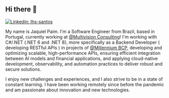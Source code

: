 ## Hi there 👋

[![Linkedin: lhs-santos](https://img.shields.io/badge/-Jaquiel%20Paim-blue?style=flat-square&logo=Linkedin&logoColor=white&link=https://www.linkedin.com/in/jaquielpaim/)](https://www.linkedin.com/in/jaquielpaim)

My name is Jaquiel Paim. I'm a Software Engineer from Brazil, based in Portugal, currently working at [@Multivision Consulting](https://www.linkedin.com/company/multivisionconsulting)! I'm working with C#/.NET (.NET 6 and .NET 8), more specifically as a Backend Developer ( developing RESTful APIs ) in projects of [@Millennium BCP](https://www.millenniumbcp.pt/), developing and optimizing scalable, high-performance APIs, ensuring efficient integration between AI models and financial applications, and applying cloud-native development, observability, and automation practices to deliver robust and secure solutions. 

I enjoy new challenges and experiences, and I also strive to be in a state of constant learning. I have been working remotely since before the pandemic and am passionate about innovation and new technologies.

##
<!--a href="">
  <img height="180em" src="https://github-readme-stats.vercel.app/api/top-langs/?username=jaquiel&layout=compact&langs_count=6&theme=algolia"/>
</a-->
